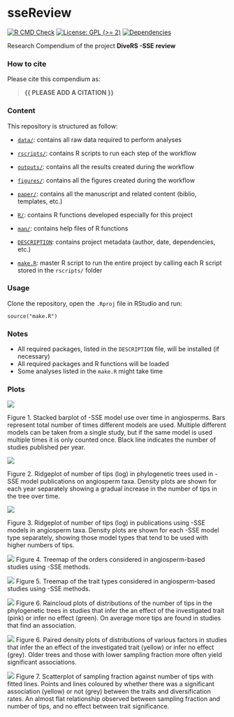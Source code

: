 <!-- README.md is generated from README.Rmd. Please edit that file -->

# sseReview

<!-- badges: start -->

[![R CMD
Check](https://github.com/ajhelmstetter/sseReview/actions/workflows/R-CMD-check.yaml/badge.svg)](https://github.com/ajhelmstetter/sseReview/actions/workflows/R-CMD-check.yaml)
[![License: GPL (&gt;=
2)](https://img.shields.io/badge/License-GPL%20%28%3E%3D%202%29-blue.svg)](https://choosealicense.com/licenses/gpl-2.0/)
[![Dependencies](https://img.shields.io/badge/dependencies-0/0-brightgreen?style=flat)](#)
<!-- badges: end -->

Research Compendium of the project **DiveRS -SSE review**

### How to cite

Please cite this compendium as:

> **{{ PLEASE ADD A CITATION }}**

### Content

This repository is structured as follow:

-   [`data/`](https://github.com/ajhelmstetter/sseReview/tree/master/data):
    contains all raw data required to perform analyses

-   [`rscripts/`](https://github.com/ajhelmstetter/sseReview/tree/master/rscripts/):
    contains R scripts to run each step of the workflow

-   [`outputs/`](https://github.com/ajhelmstetter/sseReview/tree/master/outputs):
    contains all the results created during the workflow

-   [`figures/`](https://github.com/ajhelmstetter/sseReview/tree/master/figures):
    contains all the figures created during the workflow

-   [`paper/`](https://github.com/ajhelmstetter/sseReview/tree/master/paper):
    contains all the manuscript and related content (biblio, templates,
    etc.)

-   [`R/`](https://github.com/ajhelmstetter/sseReview/tree/master/R):
    contains R functions developed especially for this project

-   [`man/`](https://github.com/ajhelmstetter/sseReview/tree/master/man):
    contains help files of R functions

-   [`DESCRIPTION`](https://github.com/ajhelmstetter/sseReview/tree/master/DESCRIPTION):
    contains project metadata (author, date, dependencies, etc.)

-   [`make.R`](https://github.com/ajhelmstetter/sseReview/tree/master/make.R):
    master R script to run the entire project by calling each R script
    stored in the `rscripts/` folder

### Usage

Clone the repository, open the `.Rproj` file in RStudio and run:

    source("make.R")

### Notes

-   All required packages, listed in the `DESCRIPTION` file, will be
    installed (if necessary)
-   All required packages and R functions will be loaded
-   Some analyses listed in the `make.R` might take time

### Plots

![](figures/stacked_barplot_models.png)

Figure 1. Stacked barplot of -SSE model use over time in angiosperms.
Bars represent total number of times different models are used. Multiple
different models can be taken from a single study, but if the same model
is used multiple times it is only counted once. Black line indicates the
number of studies published per year.

![](figures/ridgeplot_tips_year.png)

Figure 2. Ridgeplot of number of tips (log) in phylogenetic trees used
in -SSE model publications on angiosperm taxa. Density plots are shown
for each year separately showing a gradual increase in the number of
tips in the tree over time.

![](figures/ridgeplot_tips_model.png)

Figure 3. Ridgeplot of number of tips (log) in publications using -SSE
models in angiosperm taxa. Density plots are shown for each -SSE model
type separately, showing those model types that tend to be used with
higher numbers of tips.

![](figures/treemap_orders.png) Figure 4. Treemap of the orders
considered in angiosperm-based studies using -SSE methods.

![](figures/treemap_traits.png) Figure 5. Treemap of the trait types
considered in angiosperm-based studies using -SSE methods.

![](figures/raincloud_tips.png) Figure 6. Raincloud plots of
distributions of the number of tips in the phylogenetic trees in studies
that infer the an effect of the investigated trait (pink) or infer no
effect (green). On average more tips are found in studies that find an
association.

![](figures/densities.png) Figure 6. Paired density plots of
distributions of various factors in studies that infer the an effect of
the investigated trait (yellow) or infer no effect (grey). Older trees
and those with lower sampling fraction more often yield significant
associations.

![](figures/scatterplot_sampling_tips.png) Figure 7. Scatterplot of
sampling fraction against number of tips with fitted lines. Points and
lines coloured by whether there was a significant association (yellow)
or not (grey) between the traits and diversification rates. An almost
flat relationship observed between sampling fraction and number of tips,
and no effect between trait significance.
